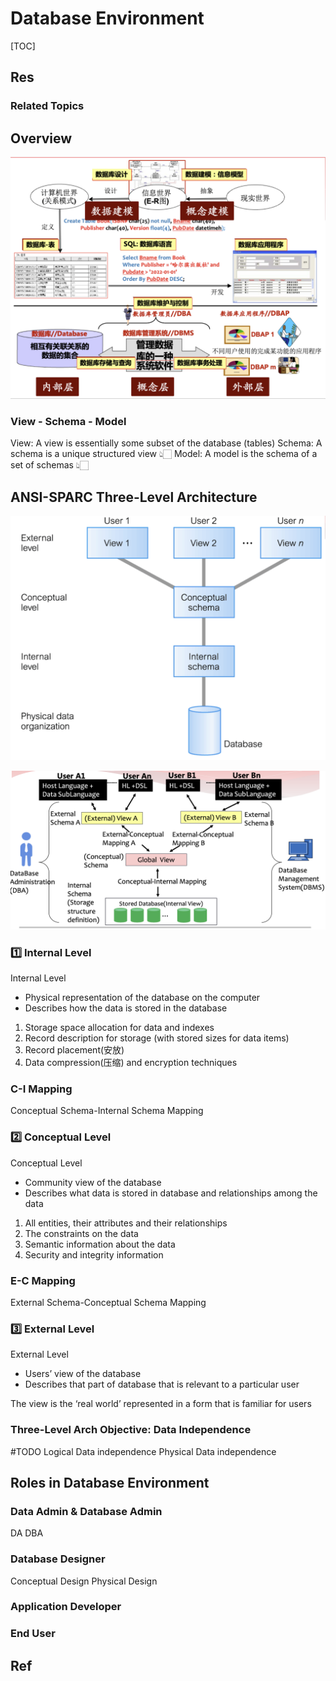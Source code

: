 # Database Environment

[TOC]



## Res
### Related Topics



## Overview
![](../../../../../Assets/Pics/Screenshot%202023-03-06%20at%204.44.56%20PM.png)

### View - Schema - Model
View: A view is essentially some subset of the database (tables)
Schema: A schema is a unique structured view 👆🏻
Model: A model is the schema of a set of schemas 👆🏻



## ANSI-SPARC Three-Level Architecture
![](../../../../../Assets/Pics/Screenshot%202023-03-06%20at%204.34.58%20PM.png)

![](../../../../../Assets/Pics/Screenshot%202023-03-06%20at%204.38.41%20PM.png)


### 1️⃣ Internal Level
Internal Level
- Physical representation of the database on the computer
- Describes how the data is stored in the database

1. Storage space allocation for data and indexes
2. Record description for storage (with stored sizes for data items)  
3. Record placement(安放)  
4. Data compression(压缩) and encryption techniques


### C-I Mapping
Conceptual Schema-Internal Schema Mapping


### 2️⃣ Conceptual Level
Conceptual Level
- Community view of the database  
- Describes what data is stored in database and relationships among the data

1. All entities, their attributes and their relationships
2. The constraints on the data  
3. Semantic information about the data  
4. Security and integrity information


### E-C Mapping
External Schema-Conceptual Schema Mapping


### 3️⃣ External Level
External Level
- Users’ view of the database
- Describes that part of database that is relevant to a particular user

The view is the ‘real world’ represented in a form that is familiar for users


### Three-Level Arch Objective: Data Independence
#TODO 
Logical Data independence
Physical Data independence



## Roles in Database Environment
### Data Admin & Database Admin
DA
DBA

### Database Designer
Conceptual Design
Physical Design

### Application Developer


### End User



## Ref
